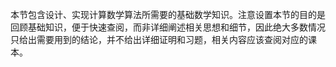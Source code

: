 
本节包含设计、实现计算数学算法所需要的基础数学知识。注意设置本节的目的是回顾基础知识，便于快速查阅，而非详细阐述相关思想和细节，因此绝大多数情况只给出需要用到的结论，并不给出详细证明和习题，相关内容应该查阅对应的课本。



